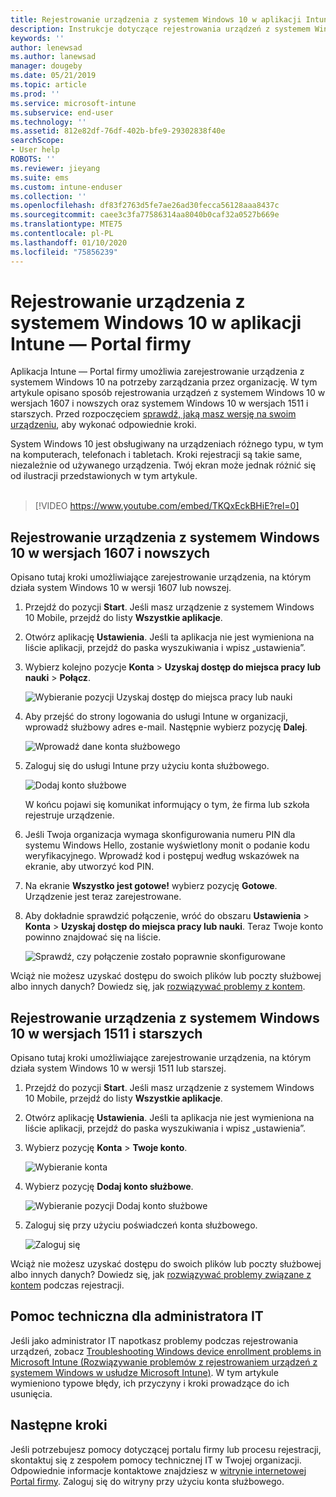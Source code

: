 ```yaml
---
title: Rejestrowanie urządzenia z systemem Windows 10 w aplikacji Intune — Portal firmy | Microsoft Docs
description: Instrukcje dotyczące rejestrowania urządzeń z systemem Windows 10 w aplikacji Intune — Portal firmy
keywords: ''
author: lenewsad
ms.author: lanewsad
manager: dougeby
ms.date: 05/21/2019
ms.topic: article
ms.prod: ''
ms.service: microsoft-intune
ms.subservice: end-user
ms.technology: ''
ms.assetid: 812e82df-76df-402b-bfe9-29302838f40e
searchScope:
- User help
ROBOTS: ''
ms.reviewer: jieyang
ms.suite: ems
ms.custom: intune-enduser
ms.collection: ''
ms.openlocfilehash: df83f2763d5fe7ae26ad30fecca56128aaa8437c
ms.sourcegitcommit: caee3c3fa77586314aa8040b0caf32a0527b669e
ms.translationtype: MTE75
ms.contentlocale: pl-PL
ms.lasthandoff: 01/10/2020
ms.locfileid: "75856239"
---
```

# <a name="enroll-windows-10-devices-with-intune-company-portal"></a>Rejestrowanie urządzenia z systemem Windows 10 w aplikacji Intune — Portal firmy

Aplikacja Intune — Portal firmy umożliwia zarejestrowanie urządzenia z systemem Windows 10 na potrzeby zarządzania przez organizację. W tym artykule opisano sposób rejestrowania urządzeń z systemem Windows 10 w wersjach 1607 i nowszych oraz systemem Windows 10 w wersjach 1511 i starszych. Przed rozpoczęciem [sprawdź, jaką masz wersję na swoim urządzeniu](windows-enrollment-company-portal.md#find-windows-10-version-number), aby wykonać odpowiednie kroki.  

System Windows 10 jest obsługiwany na urządzeniach różnego typu, w tym na komputerach, telefonach i tabletach. Kroki rejestracji są takie same, niezależnie od używanego urządzenia. Twój ekran może jednak różnić się od ilustracji przedstawionych w tym artykule.  
</br>
> [!VIDEO https://www.youtube.com/embed/TKQxEckBHiE?rel=0]

## <a name="enroll-windows-10-version-1607-and-later-device"></a>Rejestrowanie urządzenia z systemem Windows 10 w wersjach 1607 i nowszych 
Opisano tutaj kroki umożliwiające zarejestrowanie urządzenia, na którym działa system Windows 10 w wersji 1607 lub nowszej.  

1. Przejdź do pozycji **Start**. Jeśli masz urządzenie z systemem Windows 10 Mobile, przejdź do listy **Wszystkie aplikacje**.

2. Otwórz aplikację **Ustawienia**. Jeśli ta aplikacja nie jest wymieniona na liście aplikacji, przejdź do paska wyszukiwania i wpisz „ustawienia”.

3. Wybierz kolejno pozycje **Konta** > **Uzyskaj dostęp do miejsca pracy lub nauki** > **Połącz**.  


    ![Wybieranie pozycji Uzyskaj dostęp do miejsca pracy lub nauki](./media/w10-enroll-rs1-connect-to-work-or-school.png)  

4. Aby przejść do strony logowania do usługi Intune w organizacji, wprowadź służbowy adres e-mail. Następnie wybierz pozycję **Dalej**.  


   ![Wprowadź dane konta służbowego](./media/w10-enroll-rs1-set-up-work-or-school-account.png)  

5. Zaloguj się do usługi Intune przy użyciu konta służbowego.  


    ![Dodaj konto służbowe](./media/w10-enroll-rs1-enter-your-credentials.png)  

    W końcu pojawi się komunikat informujący o tym, że firma lub szkoła rejestruje urządzenie.

6. Jeśli Twoja organizacja wymaga skonfigurowania numeru PIN dla systemu Windows Hello, zostanie wyświetlony monit o podanie kodu weryfikacyjnego. Wprowadź kod i postępuj według wskazówek na ekranie, aby utworzyć kod PIN.  

7. Na ekranie **Wszystko jest gotowe!** wybierz pozycję **Gotowe**. Urządzenie jest teraz zarejestrowane.  

8. Aby dokładnie sprawdzić połączenie, wróć do obszaru **Ustawienia** > **Konta** > **Uzyskaj dostęp do miejsca pracy lub nauki**.  Teraz Twoje konto powinno znajdować się na liście.  


    ![Sprawdź, czy połączenie zostało poprawnie skonfigurowane](./media/w10-enroll-rs1-validate-successful-enrollment.png)  

Wciąż nie możesz uzyskać dostępu do swoich plików lub poczty służbowej albo innych danych? Dowiedz się, jak [rozwiązywać problemy z kontem](troubleshoot-your-windows-10-device-windows.md#troubleshooting-steps-to-follow-if-you-see-access-work-or-school).  

## <a name="enroll-windows-10-version-1511-and-earlier-device"></a>Rejestrowanie urządzenia z systemem Windows 10 w wersjach 1511 i starszych  
Opisano tutaj kroki umożliwiające zarejestrowanie urządzenia, na którym działa system Windows 10 w wersji 1511 lub starszej.  

1. Przejdź do pozycji **Start**. Jeśli masz urządzenie z systemem Windows 10 Mobile, przejdź do listy **Wszystkie aplikacje**.

2. Otwórz aplikację **Ustawienia**. Jeśli ta aplikacja nie jest wymieniona na liście aplikacji, przejdź do paska wyszukiwania i wpisz „ustawienia”.

3. Wybierz pozycję **Konta** > **Twoje konto**.  


    ![Wybieranie konta](./media/W10-enroll-2-accounts-your-account.png)  

5. Wybierz pozycję **Dodaj konto służbowe**.  


    ![Wybieranie pozycji Dodaj konto służbowe](./media/w10-enroll-3-add-work-school-acct.png)  

6. Zaloguj się przy użyciu poświadczeń konta służbowego.  


    ![Zaloguj się](./media/W10-enroll-4-sign-in.png)  

Wciąż nie możesz uzyskać dostępu do swoich plików lub poczty służbowej albo innych danych? Dowiedz się, jak [rozwiązywać problemy związane z kontem](troubleshoot-your-windows-10-device-windows.md#troubleshooting-steps-to-follow-if-you-see-your-account) podczas rejestracji.  

## <a name="it-administrator-support"></a>Pomoc techniczna dla administratora IT   

Jeśli jako administrator IT napotkasz problemy podczas rejestrowania urządzeń, zobacz [Troubleshooting Windows device enrollment problems in Microsoft Intune (Rozwiązywanie problemów z rejestrowaniem urządzeń z systemem Windows w usłudze Microsoft Intune)](https://support.microsoft.com/help/4469913). W tym artykule wymieniono typowe błędy, ich przyczyny i kroki prowadzące do ich usunięcia. 

## <a name="next-steps"></a>Następne kroki  
Jeśli potrzebujesz pomocy dotyczącej portalu firmy lub procesu rejestracji, skontaktuj się z zespołem pomocy technicznej IT w Twojej organizacji. Odpowiednie informacje kontaktowe znajdziesz w [witrynie internetowej Portal firmy](https://go.microsoft.com/fwlink/?linkid=2010980). Zaloguj się do witryny przy użyciu konta służbowego.  

 

